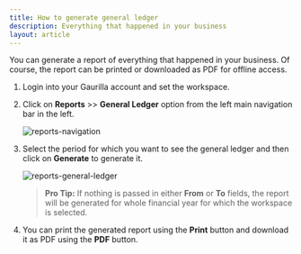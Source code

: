 ```yaml
---
title: How to generate general ledger
description: Everything that happened in your business
layout: article
---
```

You can generate a report of everything that happened in your business. Of course, the report can be printed or downloaded as PDF for offline access.

1. Login into your Gaurilla account and set the workspace.

2. Click on **Reports** >> **General Ledger** option from the left main navigation bar in the left.

	![reports-navigation]({{site.url}}/images/navigation/reports.png)

3. Select the period for which you want to see the general ledger and then click on **Generate** to generate it.

	![reports-general-ledger]({{site.url}}/images/reports/general-ledger.png)

	> **Pro Tip:** If nothing is passed in either **From** or **To** fields, the report will be generated for whole financial year for which the workspace is selected.

4. You can print the generated report using the **Print** button and download it as PDF using the **PDF** button.